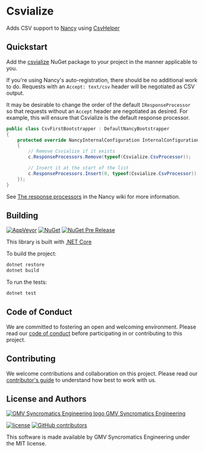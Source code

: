 # Csvialize

Adds CSV support to [Nancy](http://nancyfx.org/) using [CsvHelper](https://joshclose.github.io/CsvHelper/)

## Quickstart

Add the [csvialize](https://www.nuget.org/packages/csvialize/) NuGet package to your project in the manner applicable to you.

If you're using Nancy's auto-registration, there should be no additional work to do. Requests with an `Accept: text/csv` header will be negotiated as CSV output.

It may be desirable to change the order of the default `IResponseProcessor` so that requests without an `Accept` header are negotiated as desired. For example, this will ensure that Csvialize is the default response processor.

```csharp
public class CsvFirstBootstrapper : DefaultNancyBootstrapper
{
    protected override NancyInternalConfiguration InternalConfiguration => NancyInternalConfiguration.WithOverrides(c =>
    {
        // Remove Csvialize if it exists
        c.ResponseProcessors.Remove(typeof(Csvialize.CsvProcessor));

        // Insert it at the start of the list
        c.ResponseProcessors.Insert(0, typeof(Csvialize.CsvProcessor));
    });
}

```

See [The response processors](https://github.com/NancyFx/Nancy/wiki/Content-Negotiation#the-response-processors) in the Nancy wiki for more information.

## Building

[![AppVeyor](https://img.shields.io/appveyor/ci/derrickcrowne/csvialize.svg)](https://ci.appveyor.com/project/derrickcrowne/csvialize)
[![NuGet](https://img.shields.io/nuget/v/csvialize.svg)](https://www.nuget.org/packages/csvialize/)
[![NuGet Pre Release](https://img.shields.io/nuget/vpre/csvialize.svg)](https://www.nuget.org/packages/csvialize/)

This library is built with [.NET Core](https://www.microsoft.com/net/core)

To build the project:

```bash
dotnet restore
dotnet build
```

To run the tests:

```bash
dotnet test
```

## Code of Conduct

We are committed to fostering an open and welcoming environment. Please read our [code of conduct](CODE_OF_CONDUCT.md) before participating in or contributing to this project.

## Contributing

We welcome contributions and collaboration on this project. Please read our [contributor's guide](CONTRIBUTING.md) to understand how best to work with us.

## License and Authors

[![GMV Syncromatics Engineering logo](https://secure.gravatar.com/avatar/645145afc5c0bc24ba24c3d86228ad39?size=16) GMV Syncromatics Engineering](https://github.com/syncromatics)

[![license](https://img.shields.io/github/license/syncromatics/TheActualGithubRepoName.svg)](https://github.com/syncromatics/TheActualGithubRepoName/blob/master/LICENSE)
[![GitHub contributors](https://img.shields.io/github/contributors/syncromatics/TheActualGithubRepoName.svg)](https://github.com/syncromatics/TheActualGithubRepoName/graphs/contributors)

This software is made available by GMV Syncromatics Engineering under the MIT license.
